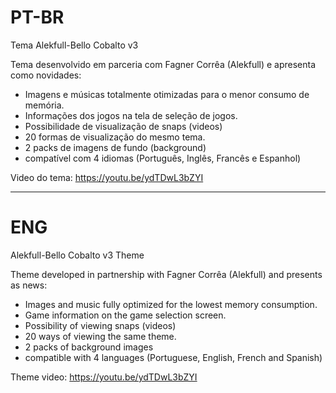 # PT-BR #

Tema Alekfull-Bello Cobalto v3

Tema desenvolvido em parceria com Fagner Corrêa (Alekfull) e apresenta como novidades:

- Imagens e músicas totalmente otimizadas para o menor consumo de memória.
- Informações dos jogos na tela de seleção de jogos.
- Possibilidade de visualização de snaps (videos)
- 20 formas de visualização do mesmo tema.
- 2 packs de imagens de fundo (background)
- compatível com 4 idiomas (Português, Inglês, Francês e Espanhol)

Video do tema: https://youtu.be/ydTDwL3bZYI

**************************************************

# ENG #

Alekfull-Bello Cobalto v3 Theme

Theme developed in partnership with Fagner Corrêa (Alekfull) and presents as news:

- Images and music fully optimized for the lowest memory consumption.
- Game information on the game selection screen.
- Possibility of viewing snaps (videos)
- 20 ways of viewing the same theme.
- 2 packs of background images
- compatible with 4 languages (Portuguese, English, French and Spanish)

Theme video: https://youtu.be/ydTDwL3bZYI
